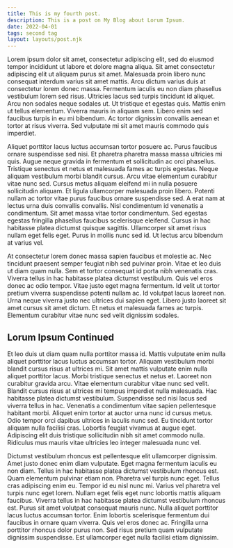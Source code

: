 ```yaml
---
title: This is my fourth post.
description: This is a post on My Blog about Lorum Ipsum.
date: 2022-04-01
tags: second tag
layout: layouts/post.njk
---
```

Lorem ipsum dolor sit amet, consectetur adipiscing elit, sed do eiusmod tempor incididunt ut labore et dolore magna aliqua. Sit amet consectetur adipiscing elit ut aliquam purus sit amet. Malesuada proin libero nunc consequat interdum varius sit amet mattis. Arcu dictum varius duis at consectetur lorem donec massa. Fermentum iaculis eu non diam phasellus vestibulum lorem sed risus. Ultricies lacus sed turpis tincidunt id aliquet. Arcu non sodales neque sodales ut. Ut tristique et egestas quis. Mattis enim ut tellus elementum. Viverra mauris in aliquam sem. Libero enim sed faucibus turpis in eu mi bibendum. Ac tortor dignissim convallis aenean et tortor at risus viverra. Sed vulputate mi sit amet mauris commodo quis imperdiet.

Aliquet porttitor lacus luctus accumsan tortor posuere ac. Purus faucibus ornare suspendisse sed nisi. Et pharetra pharetra massa massa ultricies mi quis. Augue neque gravida in fermentum et sollicitudin ac orci phasellus. Tristique senectus et netus et malesuada fames ac turpis egestas. Neque aliquam vestibulum morbi blandit cursus. Arcu vitae elementum curabitur vitae nunc sed. Cursus metus aliquam eleifend mi in nulla posuere sollicitudin aliquam. Et ligula ullamcorper malesuada proin libero. Potenti nullam ac tortor vitae purus faucibus ornare suspendisse sed. A erat nam at lectus urna duis convallis convallis. Nisl condimentum id venenatis a condimentum. Sit amet massa vitae tortor condimentum. Sed egestas egestas fringilla phasellus faucibus scelerisque eleifend. Cursus in hac habitasse platea dictumst quisque sagittis. Ullamcorper sit amet risus nullam eget felis eget. Purus in mollis nunc sed id. Ut lectus arcu bibendum at varius vel.

At consectetur lorem donec massa sapien faucibus et molestie ac. Nec tincidunt praesent semper feugiat nibh sed pulvinar proin. Vitae et leo duis ut diam quam nulla. Sem et tortor consequat id porta nibh venenatis cras. Viverra tellus in hac habitasse platea dictumst vestibulum. Quis vel eros donec ac odio tempor. Vitae justo eget magna fermentum. Id velit ut tortor pretium viverra suspendisse potenti nullam ac. Id volutpat lacus laoreet non. Urna neque viverra justo nec ultrices dui sapien eget. Libero justo laoreet sit amet cursus sit amet dictum. Et netus et malesuada fames ac turpis. Elementum curabitur vitae nunc sed velit dignissim sodales.

## Lorum Ipsum Continued

Et leo duis ut diam quam nulla porttitor massa id. Mattis vulputate enim nulla aliquet porttitor lacus luctus accumsan tortor. Aliquam vestibulum morbi blandit cursus risus at ultrices mi. Sit amet mattis vulputate enim nulla aliquet porttitor lacus. Morbi tristique senectus et netus et. Laoreet non curabitur gravida arcu. Vitae elementum curabitur vitae nunc sed velit. Blandit cursus risus at ultrices mi tempus imperdiet nulla malesuada. Hac habitasse platea dictumst vestibulum. Suspendisse sed nisi lacus sed viverra tellus in hac. Venenatis a condimentum vitae sapien pellentesque habitant morbi. Aliquet enim tortor at auctor urna nunc id cursus metus. Odio tempor orci dapibus ultrices in iaculis nunc sed. Eu tincidunt tortor aliquam nulla facilisi cras. Lobortis feugiat vivamus at augue eget. Adipiscing elit duis tristique sollicitudin nibh sit amet commodo nulla. Ridiculus mus mauris vitae ultricies leo integer malesuada nunc vel.

Dictumst vestibulum rhoncus est pellentesque elit ullamcorper dignissim. Amet justo donec enim diam vulputate. Eget magna fermentum iaculis eu non diam. Tellus in hac habitasse platea dictumst vestibulum rhoncus est. Quam elementum pulvinar etiam non. Pharetra vel turpis nunc eget. Tellus cras adipiscing enim eu. Tempor id eu nisl nunc mi. Varius vel pharetra vel turpis nunc eget lorem. Nullam eget felis eget nunc lobortis mattis aliquam faucibus. Viverra tellus in hac habitasse platea dictumst vestibulum rhoncus est. Purus sit amet volutpat consequat mauris nunc. Nulla aliquet porttitor lacus luctus accumsan tortor. Enim lobortis scelerisque fermentum dui faucibus in ornare quam viverra. Quis vel eros donec ac. Fringilla urna porttitor rhoncus dolor purus non. Sed risus pretium quam vulputate dignissim suspendisse. Est ullamcorper eget nulla facilisi etiam dignissim.

